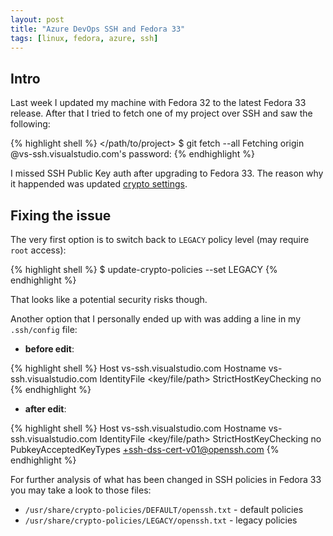 ```yaml
---
layout: post
title: "Azure DevOps SSH and Fedora 33"
tags: [linux, fedora, azure, ssh]
---
```


## Intro

Last week I updated my machine with Fedora 32 to the latest Fedora 33 release. After that I tried to
fetch one of my project over SSH and saw the following:

{% highlight shell %}
</path/to/project> $ git fetch --all
Fetching origin
<project>@vs-ssh.visualstudio.com's password:
{% endhighlight %}

I missed SSH Public Key auth after upgrading to Fedora 33. 
The reason why it happended was updated [crypto settings](https://fedoraproject.org/wiki/Changes/StrongCryptoSettings2).

<!--cut-->

## Fixing the issue

The very first option is to switch back to `LEGACY` policy level (may require `root` access):

{% highlight shell %}
$ update-crypto-policies --set LEGACY
{% endhighlight %}

That looks like a potential security risks though.

Another option that I personally ended up with was adding a line in my `.ssh/config` file:

- **before edit**:

{% highlight shell %}
Host vs-ssh.visualstudio.com 
    Hostname vs-ssh.visualstudio.com
    IdentityFile <key/file/path>
    StrictHostKeyChecking no
{% endhighlight %}

- **after edit**:

{% highlight shell %}
Host vs-ssh.visualstudio.com 
    Hostname vs-ssh.visualstudio.com
    IdentityFile <key/file/path>
    StrictHostKeyChecking no
    PubkeyAcceptedKeyTypes +ssh-dss-cert-v01@openssh.com
{% endhighlight %}

For further analysis of what has been changed in SSH policies in Fedora 33 you may take a look to those files:

- `/usr/share/crypto-policies/DEFAULT/openssh.txt` - default policies
- `/usr/share/crypto-policies/LEGACY/openssh.txt` - legacy policies
